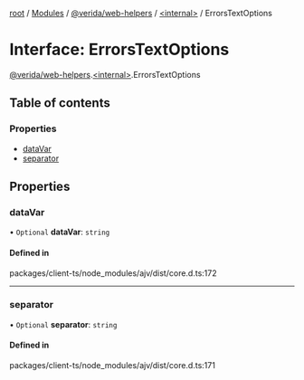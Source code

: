 [root](../README.md) / [Modules](../modules.md) / [@verida/web-helpers](../modules/verida_web_helpers.md) / [<internal\>](../modules/verida_web_helpers._internal_.md) / ErrorsTextOptions

# Interface: ErrorsTextOptions

[@verida/web-helpers](../modules/verida_web_helpers.md).[<internal\>](../modules/verida_web_helpers._internal_.md).ErrorsTextOptions

## Table of contents

### Properties

- [dataVar](verida_web_helpers._internal_.ErrorsTextOptions.md#datavar)
- [separator](verida_web_helpers._internal_.ErrorsTextOptions.md#separator)

## Properties

### dataVar

• `Optional` **dataVar**: `string`

#### Defined in

packages/client-ts/node_modules/ajv/dist/core.d.ts:172

___

### separator

• `Optional` **separator**: `string`

#### Defined in

packages/client-ts/node_modules/ajv/dist/core.d.ts:171

